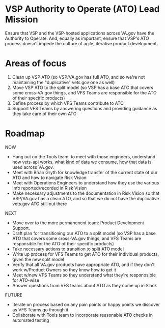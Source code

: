 # VSP Authority to Operate (ATO) Lead Mission

Ensure that VSP and the VSP-hosted applications across VA.gov have the Authority to Operate. And, equally as important, ensure that VSP's ATO process doesn't impede the culture of agile, iterative product development.

# Areas of focus

1) Clean up VSP ATO (so VSP/VA.gov has full ATO, and so we're not maintaining the "duplicative" vets.gov one as well)
2) Move VSP ATO to the split model (so VSP has a base ATO that covers some cross-VA.gov things, and VFS Teams are responsible for the ATO of their specific products)  
3) Define process by which VFS Teams contribute to ATO
4) Support VFS Teams by answering questions and providing guidance as they take care of their own ATO

# Roadmap
NOW
- Hang out on the Tools team, to meet with those engineers, understand how vets-api works, what kind of data we consume, how that data is used across VA.gov. 
- Meet with Brian Gryth for knowledge transfer of the current state of our ATO and how to navigate Risk Vision
- Meet with Operations Engineers to understand how they use the various info reported/recorded in Risk Vision
- Make necessary adjustments to the documentation in Risk Vision so that VSP/VA.gov has a clean ATO, and so that we do not have the duplicative vets.gov ATO still out there 

NEXT
- Move over to the more permanenent team: Product Development Support.
- Draft plan for transitioning our ATO to a split model (so VSP has a base ATO that covers some cross-VA.gov things, and VFS Teams are responsible for the ATO of their specific products)
- Take necessary actions to transition to split ATO model
- Write up process for VFS Teams to get ATO for their individual products, given the new split model
- Verify that all VA.gov products have appropriate ATO, and if they don't work w/Product Owners so they know how to get it
- Meet w/new VFS Teams so they understand what they're responosible for ATO-wise
- Answer questions from VFS teams about ATO as they come up in Slack

FUTURE
- Iterate on process based on any pain points or happy points  we discover as VFS Teams go through it
- Collaborate with Tools team to incorporate reasonable ATO checks in automated testing
